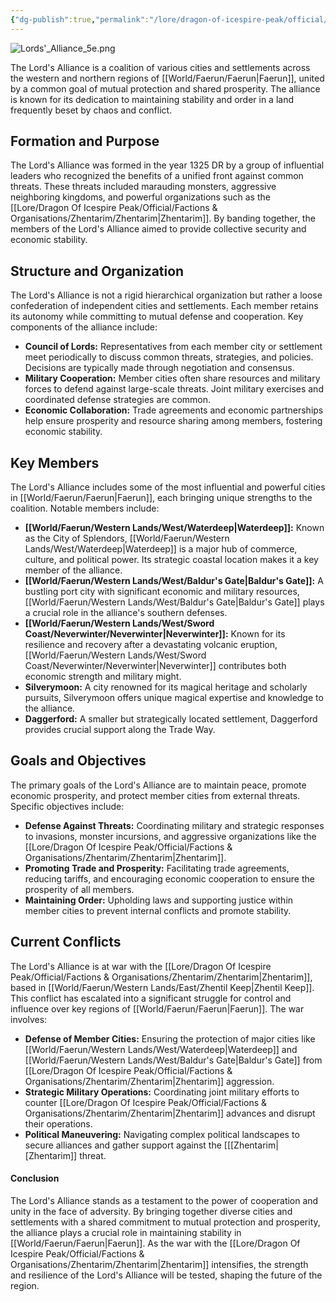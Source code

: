 ```yaml
---
{"dg-publish":true,"permalink":"/lore/dragon-of-icespire-peak/official/factions-and-organisations/the-lord-s-alliance/the-lord-s-alliance/"}
---
```


![Lords'_Alliance_5e.png](/img/user/Images/Factions/Lords'_Alliance_5e.png)

The Lord's Alliance is a coalition of various cities and settlements across the western and northern regions of [[World/Faerun/Faerun\|Faerun]], united by a common goal of mutual protection and shared prosperity. The alliance is known for its dedication to maintaining stability and order in a land frequently beset by chaos and conflict.

## Formation and Purpose

The Lord's Alliance was formed in the year 1325 DR by a group of influential leaders who recognized the benefits of a unified front against common threats. These threats included marauding monsters, aggressive neighboring kingdoms, and powerful organizations such as the [[Lore/Dragon Of Icespire Peak/Official/Factions & Organisations/Zhentarim/Zhentarim\|Zhentarim]]. By banding together, the members of the Lord's Alliance aimed to provide collective security and economic stability.

## Structure and Organization

The Lord's Alliance is not a rigid hierarchical organization but rather a loose confederation of independent cities and settlements. Each member retains its autonomy while committing to mutual defense and cooperation. Key components of the alliance include:

- **Council of Lords:** Representatives from each member city or settlement meet periodically to discuss common threats, strategies, and policies. Decisions are typically made through negotiation and consensus.
- **Military Cooperation:** Member cities often share resources and military forces to defend against large-scale threats. Joint military exercises and coordinated defense strategies are common.
- **Economic Collaboration:** Trade agreements and economic partnerships help ensure prosperity and resource sharing among members, fostering economic stability.

## Key Members

The Lord's Alliance includes some of the most influential and powerful cities in [[World/Faerun/Faerun\|Faerun]], each bringing unique strengths to the coalition. Notable members include:

- **[[World/Faerun/Western Lands/West/Waterdeep\|Waterdeep]]:** Known as the City of Splendors, [[World/Faerun/Western Lands/West/Waterdeep\|Waterdeep]] is a major hub of commerce, culture, and political power. Its strategic coastal location makes it a key member of the alliance.
- **[[World/Faerun/Western Lands/West/Baldur's Gate\|Baldur's Gate]]:** A bustling port city with significant economic and military resources, [[World/Faerun/Western Lands/West/Baldur's Gate\|Baldur's Gate]] plays a crucial role in the alliance's southern defenses.
- **[[World/Faerun/Western Lands/West/Sword Coast/Neverwinter/Neverwinter\|Neverwinter]]:** Known for its resilience and recovery after a devastating volcanic eruption, [[World/Faerun/Western Lands/West/Sword Coast/Neverwinter/Neverwinter\|Neverwinter]] contributes both economic strength and military might.
- **Silverymoon:** A city renowned for its magical heritage and scholarly pursuits, Silverymoon offers unique magical expertise and knowledge to the alliance.
- **Daggerford:** A smaller but strategically located settlement, Daggerford provides crucial support along the Trade Way.

## Goals and Objectives

The primary goals of the Lord's Alliance are to maintain peace, promote economic prosperity, and protect member cities from external threats. Specific objectives include:

- **Defense Against Threats:** Coordinating military and strategic responses to invasions, monster incursions, and aggressive organizations like the [[Lore/Dragon Of Icespire Peak/Official/Factions & Organisations/Zhentarim/Zhentarim\|Zhentarim]].
- **Promoting Trade and Prosperity:** Facilitating trade agreements, reducing tariffs, and encouraging economic cooperation to ensure the prosperity of all members.
- **Maintaining Order:** Upholding laws and supporting justice within member cities to prevent internal conflicts and promote stability.

## Current Conflicts

The Lord's Alliance is at war with the [[Lore/Dragon Of Icespire Peak/Official/Factions & Organisations/Zhentarim/Zhentarim\|Zhentarim]], based in [[World/Faerun/Western Lands/East/Zhentil Keep\|Zhentil Keep]]. This conflict has escalated into a significant struggle for control and influence over key regions of [[World/Faerun/Faerun\|Faerun]]. The war involves:

- **Defense of Member Cities:** Ensuring the protection of major cities like [[World/Faerun/Western Lands/West/Waterdeep\|Waterdeep]] and [[World/Faerun/Western Lands/West/Baldur's Gate\|Baldur's Gate]] from [[Lore/Dragon Of Icespire Peak/Official/Factions & Organisations/Zhentarim/Zhentarim\|Zhentarim]] aggression.
- **Strategic Military Operations:** Coordinating joint military efforts to counter [[Lore/Dragon Of Icespire Peak/Official/Factions & Organisations/Zhentarim/Zhentarim\|Zhentarim]] advances and disrupt their operations.
- **Political Maneuvering:** Navigating complex political landscapes to secure alliances and gather support against the [[[Zhentarim\|[Zhentarim]] threat.

#### Conclusion

The Lord's Alliance stands as a testament to the power of cooperation and unity in the face of adversity. By bringing together diverse cities and settlements with a shared commitment to mutual protection and prosperity, the alliance plays a crucial role in maintaining stability in [[World/Faerun/Faerun\|Faerun]]. As the war with the [[Lore/Dragon Of Icespire Peak/Official/Factions & Organisations/Zhentarim/Zhentarim\|Zhentarim]] intensifies, the strength and resilience of the Lord's Alliance will be tested, shaping the future of the region.